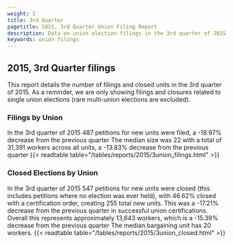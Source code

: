 ```yaml
---
weight: 3
title: 3rd Quarter
pagetitle: 2015, 3rd Quarter Union Filing Report
description: Data on union election filings in the 3rd quarter of 2015
keywords: union filings
---
```


## 2015, 3rd Quarter filings

This report details the number of filings and closed units in the 3rd quarter of 2015. As a reminder, we are only showing filings and closures related to single union elections (rare multi-union elections are excluded).

### Filings by Union
In the 3rd quarter of 2015 487 petitions for new units were filed, a -18.97% decrease from the previous quarter The median size was 22 with a total of 31,391 workers across all units, a -13.83% decrease from the previous quarter
{{< readtable table="/tables/reports/2015/3union_filings.html" >}}

### Closed Elections by Union
In the 3rd quarter of 2015 547 petitions for new units were closed (this includes petitions where no election was ever held), with 46.62% closed with a certification order, creating 255 total new units. This was a -17.21% decrease from the previous quarter in successful union certifications. Overall this represents approximately 13,643 workers, which is a -15.39% decrease from the previous quarter The median bargaining unit has 20 workers.
{{< readtable table="/tables/reports/2015/3union_closed.html" >}}
